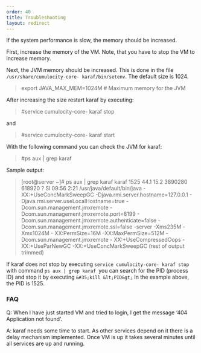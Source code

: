 ```yaml
---
order: 40
title: Troubleshooting
layout: redirect
---
```


If the system performance is slow, the memory should be increased. 

First, increase the memory of the VM. Note, that you have to stop the VM to increase memory.

Next, the JVM memory should be increased. This is done in the file 
`/usr/share/cumulocity-core- karaf/bin/setenv`. The default size is
1024.

> export JAVA&#95;MAX_MEM=1024M  # Maximum memory for the JVM

After increasing the size restart karaf by executing:

> &#35;service cumulocity-core- karaf stop

and

> &#35;service cumulocity-core- karaf start

With the following command you can check the JVM for karaf:

> &#35;ps aux | grep karaf

Sample output:

> [root@server ~]# ps aux | grep karaf
> karaf 1525 44.1 15.2 3890280 618920 ? Sl 09:56 2:21 /usr/java/default/bin/java -
> XX:+UseConcMarkSweepGC -Djava.rmi.server.hostname=127.0.0.1 -
> Djava.rmi.server.useLocalHostname=true -Dcom.sun.management.jmxremote -
> Dcom.sun.management.jmxremote.port=8199 -
> Dcom.sun.management.jmxremote.authenticate=false -
> Dcom.sun.management.jmxremote.ssl=false -server -Xms235M -Xmx1024M -
> XX:PermSize=16M -XX:MaxPermSize=512M -Dcom.sun.management.jmxremote -
> XX:+UseCompressedOops -XX:+UseParNewGC -XX:+UseConcMarkSweepGC
> (rest of output trimmed)

If karaf does not stop by executing `service cumulocity-core- karaf stop` with command `ps aux | grep karaf `you can search for the PID (process ID) and stop it by executing `&#35;kill &lt;PID&gt;`
In the example above, the PID is 1525.

### FAQ

Q: When I have just started VM and tried to login, I get the message ‘404 Application not found’.

A: karaf needs some time to start. As other services depend on it there is a delay mechanism implemented. Once VM is up it takes several minutes until all services are up and running.
